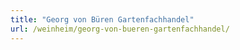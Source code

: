 ```yaml
---
title: "Georg von Büren Gartenfachhandel"
url: /weinheim/georg-von-bueren-gartenfachhandel/
---
```

